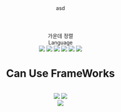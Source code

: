 <header>
  asd
</header>
<body>
  <div align="center">
    가운데 정렬</br>
    Language</br>
    <img src="https://img.shields.io/badge/C-007396?style=for-the-badge&logo=c&logoColor=white">
    <img src="https://img.shields.io/badge/C++-007396?style=for-the-badge&logo=cplusplus&logoColor=white">
    <img src="https://img.shields.io/badge/C_sharp-007396?style=for-the-badge&logo=csharp&logoColor=white">
    <img src="https://img.shields.io/badge/Python-007396?style=for-the-badge&logo=python&logoColor=white">
    <img src="https://img.shields.io/badge/JavaScript-007396?style=for-the-badge&logo=javascript&logoColor=white">
    <img src="https://img.shields.io/badge/JAVA-007396?style=for-the-badge&logo=java&logoColor=white">
    </br>
    <h1>Can Use FrameWorks</h1>
    </br>
    <img src="https://img.shields.io/badge/React-007396?style=for-the-badge&logo=React&logoColor=white">
    <img src="https://img.shields.io/badge/Express-007396?style=for-the-badge&logo=express&logoColor=white">
    </br>
    <img src="https://github-readme-stats.vercel.app/api/top-langs/?username=Cupelt&layout=compact">
  </div>
</body>
